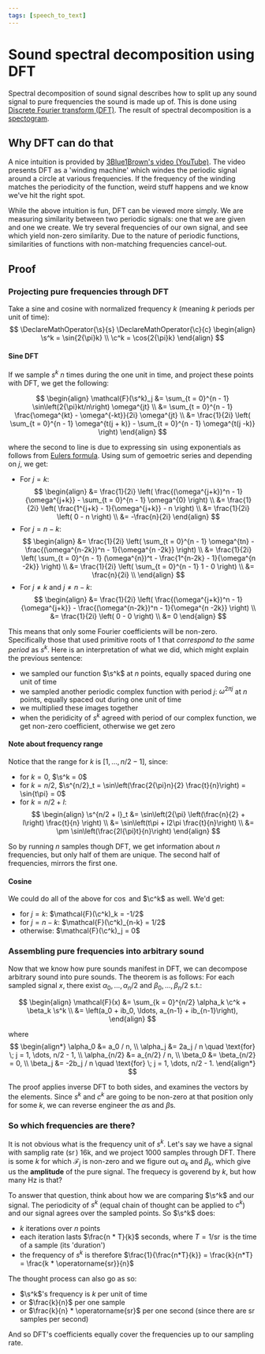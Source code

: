 ```yaml
---
tags: [speech_to_text]
---
```

# Sound spectral decomposition using DFT

Spectral decomposition of sound signal describes how to split up any sound signal to
pure frequencies the sound is made up of. This is done using [Discrete Fourier
transform (DFT)](./discrete_fourier_transform.md). The result of spectral
decomposition is a [spectogram](./spectogram.md).



## Why DFT can do that

A nice intuition is provided by [3Blue1Brown's video
(YouTube)](https://youtu.be/spUNpyF58BY?si=SWHJfzYvdtZksMnZ). The video presents
DFT as a 'winding machine' which windes the periodic signal around a circle at
various frequencies. If the frequency of the winding matches the periodicity of
the function, weird stuff happens and we know we've hit the right spot.

While the above intuition is fun, DFT can be viewed more simply. We are
measuring similarity between two periodic signals: one that we are given and one
we create. We try several frequencies of our own signal, and see which yield
non-zero similarity. Due to the nature of periodic functions, similarities of
functions with non-matching frequencies cancel-out.

## Proof

### Projecting pure frequencies through DFT

Take a sine and cosine with normalized frequency $k$ (meaning $k$ periods per
unit of time):
$$
\DeclareMathOperator{\s}{s}
\DeclareMathOperator{\c}{c}
\begin{align}
\s^k = \sin{2{\pi}k} \\
\c^k = \cos{2{\pi}k}
\end{align}
$$

#### Sine DFT

If we sample $s^k$ $n$ times during the one unit in time, and project these
points with DFT, we get the following:

$$
\begin{align}
\mathcal{F}(\s^k)_j
&= \sum_{t = 0}^{n - 1} \sin\left(2{\pi}kt/n\right) \omega^{jt} \\
&= \sum_{t = 0}^{n - 1} \frac{\omega^{kt} - \omega^{-kt}}{2i} \omega^{jt} \\
&= \frac{1}{2i} \left(
  \sum_{t = 0}^{n - 1} \omega^{t(j + k)} -
  \sum_{t = 0}^{n - 1} \omega^{t(j -k)}
\right)
\end{align}
$$

where the second to line is due to expressing $\sin$ using exponentials as
follows from [Eulers formula](./eulers_formula.md). Using sum of gemoetric
series and depending on $j$, we get:

- For $j = k$:
$$
\begin{align}
&= \frac{1}{2i} \left( \frac{(\omega^{j+k})^n - 1}{\omega^{j+k}} - \sum_{t = 0}^{n - 1} \omega^{0} \right) \\
&= \frac{1}{2i} \left( \frac{1^{j+k} - 1}{\omega^{j+k}} - n \right) \\
&= \frac{1}{2i} \left( 0 - n \right) \\
&= -\frac{n}{2i}
\end{align}
$$
- For $j = n - k$:
$$
\begin{align}
&= \frac{1}{2i} \left( \sum_{t = 0}^{n - 1} \omega^{tn} - \frac{(\omega^{n-2k})^n - 1}{\omega^{n -2k}} \right) \\
&= \frac{1}{2i} \left( \sum_{t = 0}^{n - 1} (\omega^{n})^t - \frac{1^{n-2k} - 1}{\omega^{n -2k}} \right) \\
&= \frac{1}{2i} \left( \sum_{t = 0}^{n - 1} 1 - 0 \right) \\
&= \frac{n}{2i}  \\
\end{align}
$$
- For $j \ne k$ and $j \ne n-k$:
$$
\begin{align}
&= \frac{1}{2i} \left( \frac{(\omega^{j+k})^n - 1}{\omega^{j+k}} - \frac{(\omega^{n-2k})^n - 1}{\omega^{n -2k}} \right) \\
&= \frac{1}{2i} \left( 0 - 0 \right) \\
&= 0
\end{align}
$$

This means that only some Fourier coefficients will be non-zero. Specifically
those that used primitive roots of 1 that *correspond to the same period* as
$s^k$. Here is an interpretation of what we did, which might explain the
previous sentence:
- we sampled our function $\s^k$ at $n$ points, equally spaced during one
  unit of time
- we sampled another periodic complex function with period $j$:
  $\omega^{2{\pi}j}$ at $n$ points, equally spaced out during one unit of time
- we multiplied these images together
- when the peridicity of $s^k$ agreed with period of our complex function, we
  get non-zero coefficient, otherwise we get zero

#### Note about frequency range

Notice that the range for $k$ is $[1, \ldots, n/2 - 1]$, since:
- for $k = 0$, $\s^k = 0$
- for $k = n/2$, $\s^{n/2}_t = \sin\left(\frac{2{\pi}n}{2} \frac{t}{n}\right) = \sin{t\pi} = 0$
- for $k = n/2 + l$:
$$
\begin{align}
\s^{n/2 + l}_t &= \sin\left(2{\pi}  \left(\frac{n}{2} + l\right) \frac{t}{n} \right) \\
&= \sin\left(t\pi + l2\pi \frac{t}{n}\right) \\
&= \pm \sin\left(\frac{2l{\pi}t}{n}\right)
\end{align}
$$

So by running $n$ samples though DFT, we get information about $n$ frequencies,
but only half of them are unique. The second half of frequencies, mirrors the
first one.

#### Cosine

We could do all of the above for $\cos$ and $\c^k$ as well. We'd get:
- for $j = k$: $\mathcal{F}(\c^k)_k = -1/2$
- for $j = n - k$: $\mathcal{F}(\c^k)_{n-k} = 1/2$
- otherwise: $\mathcal{F}(\c^k)_j = 0$

### Assembling pure frequencies into arbitrary sound

Now that we know how pure sounds manifest in DFT, we can decompose arbitrary
sound into pure sounds. The theorem is as follows: For each sampled signal $x$,
there exist $\alpha_0, \ldots, \alpha_n/2$ and $\beta_0, \ldots, \beta_n/2$
s.t.:

$$
\begin{align}
\mathcal{F}(x) &= \sum_{k = 0}^{n/2} \alpha_k \c^k + \beta_k \s^k \\
&= \left(a_0 + ib_0, \ldots, a_{n-1} + ib_{n-1}\right),
\end{align}
$$

where
$$
\begin{align*}
\alpha_0 &= a_0 / n, \\
\alpha_j &= 2a_j / n \quad \text{for} \; j = 1, \dots, n/2 - 1, \\
\alpha_{n/2} &= a_{n/2} / n, \\
\beta_0 &= \beta_{n/2} = 0, \\
\beta_j &= -2b_j / n \quad \text{for} \; j = 1, \dots, n/2 - 1.
\end{align*}
$$

The proof applies inverse DFT to both sides, and examines the vectors by the
elements. Since $s^k$ and $c^k$ are going to be non-zero at that position only
for some $k$, we can reverse engineer the $\alpha$s and $\beta$s.

### So which frequencies are there?

It is not obvious what is the frequency unit of $s^k$. Let's say we have a
signal with samplig rate ($\operatorname{sr}$) 16k, and we project 1000 samples
through DFT. There is some $k$ for which $\mathcal{F}_j$ is non-zero and we
figure out $\alpha_k$ and $\beta_k$, which give us the **amplitude** of the pure
signal. The frequecy is goverend by $k$, but how many Hz is that?

To answer that question, think about how we are comparing $\s^k$ and our signal.
The periodicity of $s^k$ (equal chain of thought can be applied to $c^k$) and
our signal agrees over the sampled points. So $\s^k$ does:
- $k$ iterations over $n$ points
- each iteration lasts $\frac{n * T}{k}$ seconds, where $T =
  1/\operatorname{sr}$ is the time of a sample (its 'duration')
- the frequency of $s^k$ is therefore $\frac{1}{\frac{n*T}{k}} = \frac{k}{n*T} =
  \frac{k * \operatorname{sr}}{n}$

The thought process can also go as so:
- $\s^k$'s frequency is $k$ per unit of time
- or $\frac{k}{n}$ per one sample
- or $\frac{k}{n} * \operatorname{sr}$ per one second (since there are
  $\operatorname{sr}$ samples per second)

And so DFT's coefficients equally cover the frequencies up to our sampling rate.
